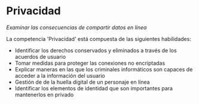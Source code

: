 Privacidad
==========
_Examinar las consecuencias de compartir datos en línea_

La competencia 'Privacidad' está compuesta de las siguientes habilidades:

*    Identificar los derechos conservados y eliminados a través de los acuerdos de usuario
*    Tomar medidas para proteger las conexiones no encriptadas
*    Explicar maneras en las que los criminales informáticos son capaces de acceder a la información del usuario
*    Gestión de de la huella digital de un personaje en línea
*    Identificar los elementos de identidad que son importantes para mantenerlos en privado

